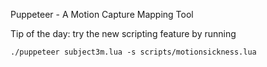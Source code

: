 Puppeteer - A Motion Capture Mapping Tool

Tip of the day: try the new scripting feature by running

    ./puppeteer subject3m.lua -s scripts/motionsickness.lua

